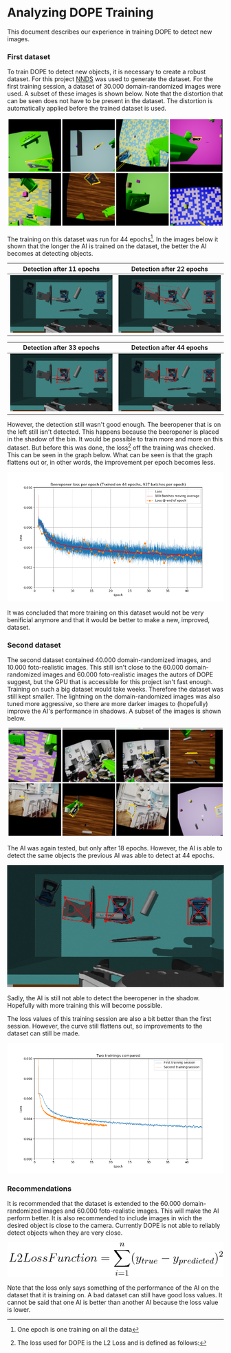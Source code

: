 # Analyzing DOPE Training
This document describes our experience in training DOPE to detect new images.

### First dataset
To train DOPE to detect new objects, it is necessary to create a robust dataset. For this project [NNDS](NNDS%20Tutorial.md) was used to generate the dataset. For the first training session, a dataset of 30.000 domain-randomized images were used. A subset of these images is shown below. Note that the distortion that can be seen does not have to be present in the dataset. The distortion is automatically applied before the trained dataset is used.

![1st training set](resources/DOPE/1st_dataset_subset.png)

The training on this dataset was run for 44 epochs[^1]. In the images below it shown that the longer the AI is trained on the dataset, the better the AI becomes at detecting objects.

| Detection after 11 epochs | Detection after 22 epochs |
| --- | --- |
| ![Epoch 11](resources/DOPE/beeropener_epoch_11.jpeg) | ![Epoch 22](resources/DOPE/beeropener_epoch_22.jpeg) |

| Detection after 33 epochs | Detection after 44 epochs |
| --- | --- |
| ![Epoch 33](resources/DOPE/beeropener_epoch_33.jpeg) | ![Epoch 44](resources/DOPE/beeropener_epoch_44.jpeg) |

However, the detection still wasn't good enough. The beeropener that is on the left still isn't detected. This happens because the beeropener is placed in the shadow of the bin. It would be possible to train more and more on this dataset. But before this was done, the loss[^2] off the training was checked. This can be seen in the graph below. What can be seen is that the graph flattens out or, in other words, the improvement per epoch becomes less.

![1st training plot](resources/DOPE/1st_beeropener_loss_per_batch.png)

It was concluded that more training on this dataset would not be very benificial anymore and that it would be better to make a new, improved, dataset.

### Second dataset
The second dataset contained 40.000 domain-randomized images, and 10.000 foto-realistic images. This still isn't close to the 60.000 domain-randomized images and 60.000 foto-realistic images the autors of DOPE suggest, but the GPU that is accessible for this project isn't fast enough. Training on such a big dataset would take weeks. Therefore the dataset was still kept smaller. The lightning on the domain-randomized images was also tuned more aggressive, so there are more darker images to (hopefully) improve the AI's performance in shadows. A subset of the images is shown below.

![2nd training set](resources/DOPE/2nd_dataset_subset.png)

The AI was again tested, but only after 18 epochs. However, the AI is able to detect the same objects the previous AI was able to detect at 44 epochs.

![Epoch 18, 2nd training](resources/DOPE/beeropener_epoch_18_2nd.jpeg)

Sadly, the AI is still not able to detect the beeropener in the shadow. Hopefully with more training this will become possible. 

The loss values of this training session are also a bit better than the first session. However, the curve still flattens out, so improvements to the dataset can still be made.

![1st and 2nd dataset](resources/DOPE/beeropener_sessions.png)

### Recommendations
It is recommended that the dataset is extended to the 60.000 domain-randomized images and 60.000 foto-realistic images. This will make the AI perform better. It is also recommended to include images in wich the desired object is close to the camera. Currently DOPE is not able to reliably detect objects when they are very close.


[^1]: One epoch is one training on all the data

[^2]: The loss used for DOPE is the L2 Loss and is defined as follows:

![L2 Loss function](resources/DOPE/l2_loss_function.png)

Note that the loss only says something of the performance of the AI on the dataset that it is training on. A bad dataset can still have good loss values. It cannot be said that one AI is better than another AI because the loss value is lower.